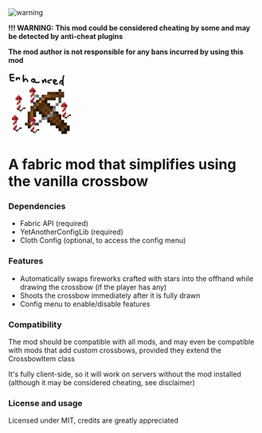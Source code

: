 <img src="https://cdn-icons-png.flaticon.com/256/4201/4201973.png" alt="warning" width="64"/>

**!!! WARNING: This mod could be considered cheating by some and may be detected by anti-cheat plugins**

**The mod author is not responsible for any bans incurred by using this mod**

<img src="/src/main/resources/assets/crossbowenhanced/icon.png" alt="drawing" width="128"/>

# A fabric mod that simplifies using the vanilla crossbow

### Dependencies

- Fabric API (required)
- YetAnotherConfigLib (required)
- Cloth Config (optional, to access the config menu)

### Features

- Automatically swaps fireworks crafted with stars into the offhand while drawing the crossbow (if the player has any)
- Shoots the crossbow immediately after it is fully drawn
- Config menu to enable/disable features

### Compatibility

The mod should be compatible with all mods, and may even be compatible with mods that add custom crossbows, provided they extend the CrossbowItem class

It's fully client-side, so it will work on servers without the mod installed (although it may be considered cheating, see disclaimer)

### License and usage

Licensed under MIT, credits are greatly appreciated
